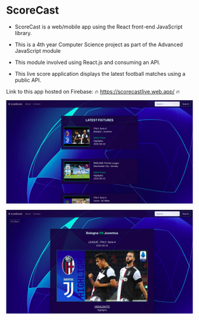 # ScoreCast

- ScoreCast is a web/mobile app using the React front-end JavaScript library. 

- This is a 4th year Computer Science project as part of the Advanced JavaScript module

- This module involved using React.js and consuming an API.

- This live score application displays the latest football matches using a public API.

Link to this app hosted on Firebase: 🔥 https://scorecastlive.web.app/ 🔥

![](reactapi/images/home.png)

![](reactapi/images/details.png)
